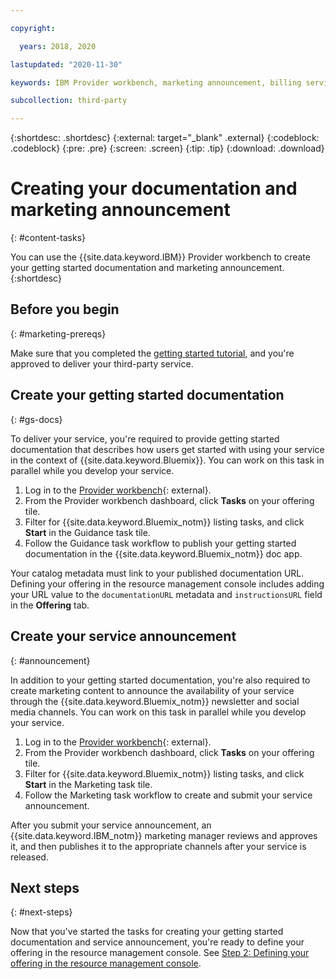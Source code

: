```yaml
---

copyright:

  years: 2018, 2020

lastupdated: "2020-11-30"

keywords: IBM Provider workbench, marketing announcement, billing service

subcollection: third-party

---
```


{:shortdesc: .shortdesc}
{:external: target="_blank" .external}
{:codeblock: .codeblock}
{:pre: .pre}
{:screen: .screen}
{:tip: .tip}
{:download: .download}

# Creating your documentation and marketing announcement
{: #content-tasks}

You can use the {{site.data.keyword.IBM}} Provider workbench to create your getting started documentation and marketing announcement.
{:shortdesc}

## Before you begin
{: #marketing-prereqs}

Make sure that you completed the [getting started tutorial](/docs/third-party?topic=third-party-get-started#get-started), and you're approved to deliver your third-party service.

## Create your getting started documentation
{: #gs-docs}

To deliver your service, you're required to provide getting started documentation that describes how users get started with using your service in the context of {{site.data.keyword.Bluemix}}. You can work on this task in parallel while you develop your service.

1. Log in to the [Provider workbench](https://www.ibm.com/marketplace/workbench/){: external}.
2. From the Provider workbench dashboard, click **Tasks** on your offering tile.
3. Filter for {{site.data.keyword.Bluemix_notm}} listing tasks, and click **Start** in the Guidance task tile.
4. Follow the Guidance task workflow to publish your getting started documentation in the {{site.data.keyword.Bluemix_notm}} doc app.

Your catalog metadata must link to your published documentation URL. Defining your offering in the resource management console includes adding your URL value to the `documentationURL` metadata and `instructionsURL` field in the **Offering** tab.

## Create your service announcement
{: #announcement}

In addition to your getting started documentation, you're also required to create marketing content to announce the availability of your service through the {{site.data.keyword.Bluemix_notm}} newsletter and social media channels. You can work on this task in parallel while you develop your service.

1. Log in to the [Provider workbench](https://www.ibm.com/marketplace/workbench/){: external}.
2. From the Provider workbench dashboard, click **Tasks** on your offering tile.
3. Filter for {{site.data.keyword.Bluemix_notm}} listing tasks, and click **Start** in the Marketing task tile.
4. Follow the Marketing task workflow to create and submit your service announcement.

After you submit your service announcement, an {{site.data.keyword.IBM_notm}} marketing manager reviews and approves it, and then publishes it to the appropriate channels after your service is released.

## Next steps
{: #next-steps}

Now that you've started the tasks for creating your getting started documentation and service announcement, you're ready to define your offering in the resource management console. See [Step 2: Defining your offering in the resource management console](/docs/third-party?topic=third-party-step2-define#step2-define).
